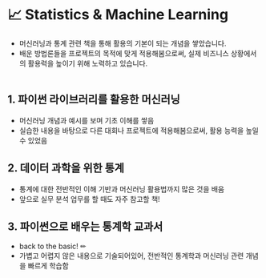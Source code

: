 # 📈 Statistics & Machine Learning
- 머신러닝과 통계 관련 책을 통해 활용의 기본이 되는 개념을 쌓았습니다.
- 배운 방법론들을 프로젝트의 목적에 맞게 적용해봄으로써, 실제 비즈니스 상황에서의 활용력을 높이기 위해 노력하고 있습니다.
<br></br>

## 1. 파이썬 라이브러리를 활용한 머신러닝
- 머신러닝 개념과 예시를 보며 기초 이해를 쌓음
- 실습한 내용을 바탕으로 다른 대회나 프로젝트에 적용해봄으로써, 활용 능력을 높일 수 있었음   

## 2. 데이터 과학을 위한 통계
- 통계에 대한 전반적인 이해 기반과 머신러닝 활용법까지 많은 것을 배움     
- 앞으로 실무 분석 업무를 할 때도 자주 참고할 책! 

## 3. 파이썬으로 배우는 통계학 교과서
- back to the basic! ✏
- 가볍고 어렵지 않은 내용으로 기술되어있어, 전반적인 통계학과 머신러닝 관련 개념을 빠르게 학습함
